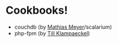 # Cookbooks!

 * couchdb (by [Mathias Meyer][meyer]/scalarium)
 * php-fpm (by [Till Klampaeckel][till])

[meyer]: http://www.paperplanes.de/
[till]: http://till.klampaeckel.de/blog/